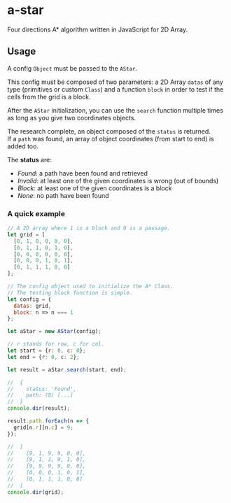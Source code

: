 # a-star
Four directions A* algorithm written in JavaScript for 2D Array.  

## Usage

A config `Object` must be passed to the `AStar`.  

This config must be composed of two parameters: a 2D Array `datas` of any type (primitives or custom `Class`) and a function `block` in order to test if the cells from the grid is a block.

After the `AStar` initialization, you can use the `search` function multiple times as long as you give two coordinates objects.

The research complete, an object composed of the `status` is returned.  
If a `path` was found, an array of object coordinates (from start to end) is added too.  

The __status__ are:  
- _Found_: a path have been found and retrieved
- _Invalid_: at least one of the given coordinates is wrong (out of bounds)
- _Block_: at least one of the given coordinates is a block
- _None_: no path have been found

### A quick example
```javascript
// A 2D array where 1 is a block and 0 is a passage.
let grid = [
  [0, 1, 0, 0, 0, 0],
  [0, 1, 1, 0, 1, 0],
  [0, 0, 0, 0, 0, 0],
  [0, 0, 0, 1, 0, 1],
  [0, 1, 1, 1, 0, 0]
];

// The config object used to initialize the A* Class.
// The testing block function is simple.
let config = {
  datas: grid,
  block: n => n === 1
};

let aStar = new AStar(config);

// r stands for row, c for col.
let start = {r: 0, c: 0};
let end = {r: 0, c: 2};

let result = aStar.search(start, end);

//  {
//    status: 'Found',
//    path: (8) [...]
//  }
console.dir(result);

result.path.forEach(n => {
  grid[n.r][n.c] = 9;
});

//  [
//    [9, 1, 9, 9, 0, 0],
//    [9, 1, 1, 9, 1, 0],
//    [9, 9, 9, 9, 0, 0],
//    [0, 0, 0, 1, 0, 1],
//    [0, 1, 1, 1, 0, 0]
//  ]
console.dir(grid);
```
